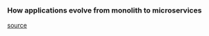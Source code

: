 ### How applications evolve from monolith to microservices

[source](https://developers.redhat.com/articles/2022/01/19/monolith-microservices-how-applications-evolve#the_roots_of_microservices_oriented_application_design)
